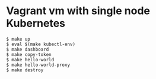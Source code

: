 # Vagrant vm with single node Kubernetes

```
$ make up
$ eval $(make kubectl-env)
$ make dashboard
$ make copy-token
$ make hello-world
$ make hello-world-proxy
$ make destroy
```
